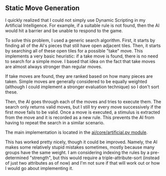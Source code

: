 ## Static Move Generation

I quickly realized that I could not simply use Dynamic Scripting in my Artificial Intelligence. For example, if a suitable rule is not found, then the AI would hit a barrier and be unable to respond to the game.

To solve this problem, I used a generic search algorithm. First, it starts by finding all of the AI's pieces that still have open adjacent tiles.
Then, it starts by searching all of these open tiles for a possible "take" move. This implements a very basic heuristic: if a take move is found, there is no need to search for a simple move.
I based that idea on the fact that take moves are almost always stronger than regular moves.

If take moves are found, they are ranked based on how many pieces are taken. Simple moves are generally considered to be equally weighted (although I could implement a stronger evaluation technique) so I don't sort these.

Then, the AI goes through each of the moves and tries to execute them. The search only returns valid moves, but I still try every move successively if the first move fails to be valid. Once a move is executed, a stimulus is extracted from the move and it is recorded as a new rule. This prevents the AI from having to repeat the search in a similar scenario.

The main implementation is located in the [ai/core/artificial.py module](../ai/core/artificial.py).

This has worked pretty nicely, though it could be improved. Namely, the AI makes some relatively stupid mistakes sometimes, mostly because many groups have the same weight.
I am considering indexing the rules by a pre-determined "strength", but this would require a triple-attribute-sort (instead of just two attributes as of now) and I'm not sure if that will work out or how I would go about implementing it.
